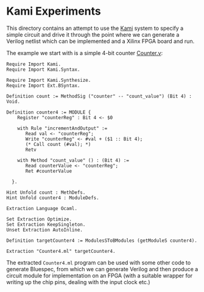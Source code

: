 # Kami Experiments

This directory contains an attempt to use the [Kami](https://github.com/mit-plv/kami) system to specify a simple circuit and drive it through the point where we can generate a Verilog netlist which can be implemented and a Xilinx FPGA board and run.

The example we start with is a simple 4-bit counter [Counter.v](counter.v):
```
Require Import Kami.
Require Import Kami.Syntax.

Require Import Kami.Synthesize.
Require Import Ext.BSyntax.

Definition count := MethodSig ("counter" -- "count_value") (Bit 4) : Void.

Definition counter4 := MODULE {
    Register "counterReg" : Bit 4 <- $0

    with Rule "incrementAndOutput" :=
       Read val <- "counterReg";
       Write "counterReg" <- #val + ($1 :: Bit 4);
       (* Call count (#val); *)
       Retv

    with Method "count_value" () : (Bit 4) :=
       Read counterValue <- "counterReg";
       Ret #counterValue

  }.

Hint Unfold count : MethDefs.
Hint Unfold counter4 : ModuleDefs.

Extraction Language Ocaml.

Set Extraction Optimize.
Set Extraction KeepSingleton.
Unset Extraction AutoInline.

Definition targetCounter4 := ModulesSToBModules (getModuleS counter4).

Extraction "Counter4.ml" targetCounter4.
```

The extracted `Counter4.ml` program can be used with some other code to generate Bluespec, from which we can generate Verilog and then produce a circuit module for implementation on an FPGA (with a suitable wrapper for writing up the chip pins, dealing with the input clock etc.)